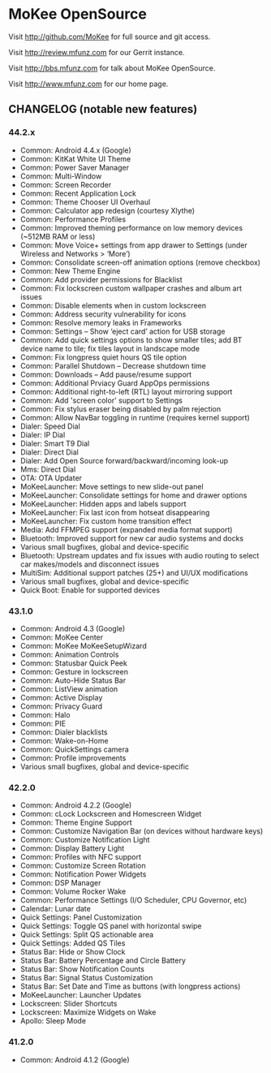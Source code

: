 MoKee OpenSource
===============

Visit http://github.com/MoKee for full source and git access.

Visit http://review.mfunz.com for our Gerrit instance.

Visit http://bbs.mfunz.com for talk about MoKee OpenSource.

Visit http://www.mfunz.com for our home page.

CHANGELOG (notable new features)
---------

### 44.2.x
* Common: Android 4.4.x (Google)
* Common: KitKat White UI Theme
* Common: Power Saver Manager
* Common: Multi-Window
* Common: Screen Recorder
* Common: Recent Application Lock
* Common: Theme Chooser UI Overhaul
* Common: Calculator app redesign (courtesy Xlythe)
* Common: Performance Profiles
* Common: Improved theming performance on low memory devices (~512MB RAM or less)
* Common: Move Voice+ settings from app drawer to Settings (under Wireless and Networks > ‘More’)
* Common: Consolidate screen-off animation options (remove checkbox)
* Common: New Theme Engine
* Common: Add provider permissions for Blacklist
* Common: Fix lockscreen custom wallpaper crashes and album art issues
* Common: Disable elements when in custom lockscreen
* Common: Address security vulnerability for icons
* Common: Resolve memory leaks in Frameworks
* Common: Settings – Show ‘eject card’ action for USB storage
* Common: Add quick settings options to show smaller tiles; add BT device name to tile; fix tiles layout in landscape mode
* Common: Fix longpress quiet hours QS tile option
* Common: Parallel Shutdown – Decrease shutdown time
* Common: Downloads – Add pause/resume support
* Common: Additional Prviacy Guard AppOps permissions
* Common: Additional right-to-left (RTL) layout mirroring support
* Common: Add 'screen color' support to Settings
* Common: Fix stylus eraser being disabled by palm rejection
* Common: Allow NavBar toggling in runtime (requires kernel support)
* Dialer: Speed Dial
* Dialer: IP Dial
* Dialer: Smart T9 Dial
* Dialer: Direct Dial
* Dialer: Add Open Source forward/backward/incoming look-up
* Mms: Direct Dial
* OTA: OTA Updater
* MoKeeLauncher: Move settings to new slide-out panel
* MoKeeLauncher: Consolidate settings for home and drawer options
* MoKeeLauncher: Hidden apps and labels support
* MoKeeLauncher: Fix last icon from hotseat disappearing
* MoKeeLauncher: Fix custom home transition effect
* Media: Add FFMPEG support (expanded media format support)
* Bluetooth: Improved support for new car audio systems and docks
* Various small bugfixes, global and device-specific
* Bluetooth: Upstream updates and fix issues with audio routing to select car makes/models and disconnect issues
* MultiSim: Additional support patches (25+) and UI/UX modifications
* Various small bugfixes, global and device-specific
* Quick Boot: Enable for supported devices

### 43.1.0
* Common: Android 4.3 (Google)
* Common: MoKee Center
* Common: MoKee MoKeeSetupWizard
* Common: Animation Controls
* Common: Statusbar Quick Peek
* Common: Gesture in lockscreen
* Common: Auto-Hide Status Bar
* Common: ListView animation
* Common: Active Display
* Common: Privacy Guard
* Common: Halo
* Common: PIE
* Common: Dialer blacklists
* Common: Wake-on-Home
* Common: QuickSettings camera
* Common: Profile improvements
* Various small bugfixes, global and device-specific

### 42.2.0
* Common: Android 4.2.2 (Google)
* Common: cLock Lockscreen and Homescreen Widget
* Common: Theme Engine Support
* Common: Customize Navigation Bar (on devices without hardware keys)
* Common: Customize Notification Light
* Common: Display Battery Light
* Common: Profiles with NFC support
* Common: Customize Screen Rotation
* Common: Notification Power Widgets
* Common: DSP Manager
* Common: Volume Rocker Wake
* Common: Performance Settings (I/O Scheduler, CPU Governor, etc)
* Calendar: Lunar date
* Quick Settings: Panel Customization
* Quick Settings: Toggle QS panel with horizontal swipe
* Quick Settings: Split QS actionable area
* Quick Settings: Added QS Tiles
* Status Bar: Hide or Show Clock
* Status Bar: Battery Percentage and Circle Battery
* Status Bar: Show Notification Counts
* Status Bar: Signal Status Customization
* Status Bar: Set Date and Time as buttons (with longpress actions)
* MoKeeLauncher: Launcher Updates
* Lockscreen: Slider Shortcuts
* Lockscreen: Maximize Widgets on Wake
* Apollo: Sleep Mode

### 41.2.0
* Common: Android 4.1.2 (Google)
